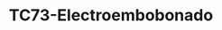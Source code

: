 ---
title: "TC73-Electroembobonado"
url: /fusgasuga/tc73-electroembobonado/
shop: reparación de automóviles
---